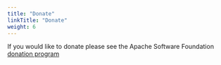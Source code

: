 ```yaml
---
title: "Donate"
linkTitle: "Donate"
weight: 6
---
```


If you would like to donate please see the Apache Software Foundation [donation program](https://www.apache.org/foundation/sponsorship.html)